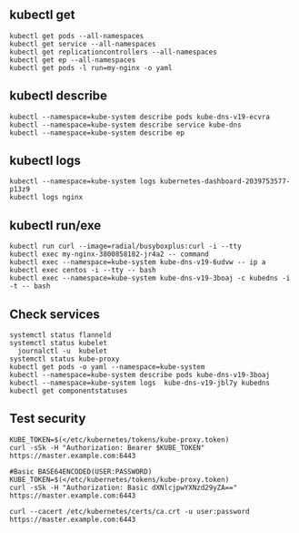 
kubectl get
-----------

    kubectl get pods --all-namespaces
    kubectl get service --all-namespaces
    kubectl get replicationcontrollers --all-namespaces
    kubectl get ep --all-namespaces
    kubectl get pods -l run=my-nginx -o yaml

kubectl describe
-----------------

    kubectl --namespace=kube-system describe pods kube-dns-v19-ecvra
    kubectl --namespace=kube-system describe service kube-dns
    kubectl --namespace=kube-system describe ep

kubectl logs
------------

    kubectl --namespace=kube-system logs kubernetes-dashboard-2039753577-p13z9
    kubectl logs nginx

kubectl run/exe
---------------

    kubectl run curl --image=radial/busyboxplus:curl -i --tty
    kubectl exec my-nginx-3800858182-jr4a2 -- command
    kubectl exec --namespace=kube-system kube-dns-v19-6udvw -- ip a
    kubectl exec centos -i --tty -- bash
    kubectl exec --namespace=kube-system kube-dns-v19-3boaj -c kubedns -i -t -- bash

Check services
----------------

    systemctl status flanneld
    systemctl status kubelet
      journalctl -u  kubelet
    systemctl status kube-proxy
    kubectl get pods -o yaml --namespace=kube-system
    kubectl --namespace=kube-system describe pods kube-dns-v19-3boaj
    kubectl --namespace=kube-system logs  kube-dns-v19-jbl7y kubedns
    kubectl get componentstatuses


Test security
--------------

    KUBE_TOKEN=$(</etc/kubernetes/tokens/kube-proxy.token)
    curl -sSk -H "Authorization: Bearer $KUBE_TOKEN" https://master.example.com:6443

    #Basic BASE64ENCODED(USER:PASSWORD)
    KUBE_TOKEN=$(</etc/kubernetes/tokens/kube-proxy.token)
    curl -sSk -H "Authorization: Basic dXNlcjpwYXNzd29yZA==" https://master.example.com:6443

    curl --cacert /etc/kubernetes/certs/ca.crt -u user:password https://master.example.com:6443
